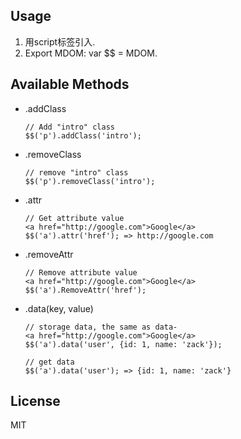 ## Usage
1. 用script标签引入.
2. Export MDOM: var $$ = MDOM.

## Available Methods
* .addClass
	```
	// Add "intro" class
	$$('p').addClass('intro');
	
	```
* .removeClass
	```
	// remove "intro" class
	$$('p').removeClass('intro');
	
	```
* .attr
	```
	// Get attribute value
	<a href="http://google.com">Google</a>
	$$('a').attr('href'); => http://google.com
	
	```
* .removeAttr
	```
	// Remove attribute value
	<a href="http://google.com">Google</a>
	$$('a').RemoveAttr('href');
	
	```
* .data(key, value)
	```
	// storage data, the same as data-
	<a href="http://google.com">Google</a>
	$$('a').data('user', {id: 1, name: 'zack'}); 
	
	// get data
	$$('a').data('user'); => {id: 1, name: 'zack'}
	```
## License

MIT